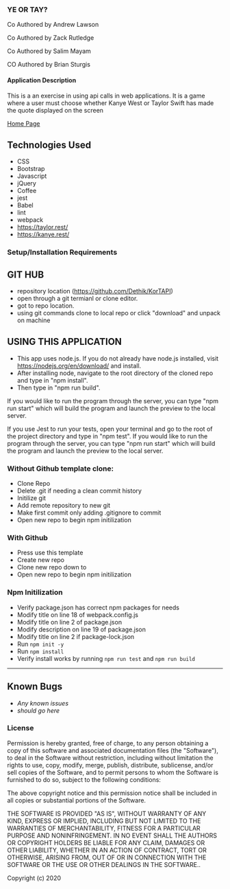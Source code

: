 ### YE OR TAY?


<p align="left"> Co Authored by Andrew Lawson</p>
<p align="left"> Co Authored by Zack Rutledge</p>
<p align="left"> Co Authored by Salim Mayam</p>
<p align="left"> CO Authored by Brian Sturgis</p>

#### Application Description
This is a an exercise in using api calls in web applications.  It is a game where a user must choose whether Kanye West or Taylor Swift has made the quote displayed on the screen

[Home Page](src/index.html)

## Technologies Used
* CSS
* Bootstrap
* Javascript
* jQuery
* Coffee
* jest
* Babel
* lint
* webpack
* https://taylor.rest/
* https://kanye.rest/


### Setup/Installation Requirements
## GIT HUB
- repository location (https://github.com/Dethik/KorTAPI)
- open through a git termianl or clone editor.
- got to repo location.
- using git commands clone to local repo or click "download" and unpack on machine


## USING THIS APPLICATION
- This app uses node.js. If you do not already have node.js installed, visit https://nodejs.org/en/download/ and install.
- After installing node, navigate to the root directory of the cloned repo and type in "npm install".
- Then type in "npm run build".

If you would like to run the program through the server, you can type "npm run start" which will build the program and launch the preview to the local server.

If you use Jest to run your tests, open your terminal and go to the root of the project directory and type in "npm test".
If you would like to run the program through the server, you can type "npm run start" which will build the program and launch the preview to the local server.


### Without Github template clone:
* Clone Repo
* Delete .git if needing a clean commit history
* Initilize git
* Add remote repository to new git
* Make first commit only adding .gitignore to commit
* Open new repo to begin npm initilization

### With Github
* Press use this template
* Create new repo
* Clone new repo down to
* Open new repo to begin npm initilization

### Npm Initilization
* Verify package.json has correct npm packages for needs
* Modify title on line 18 of webpack.config.js
* Modify title on line 2 of package.json
* Modify description on line 19 of package.json
* Modify title on line 2 if package-lock.json
* Run ```npm init -y```
* Run ```npm install```
* Verify install works by running ```npm run test``` and ```npm run build```

* * *
## Known Bugs

* _Any known issues_
* _should go here_

### License

Permission is hereby granted, free of charge, to any person obtaining a copy of this software and associated documentation files (the "Software"), to deal in the Software without restriction, including without limitation the rights to use, copy, modify, merge, publish, distribute, sublicense, and/or sell copies of the Software, and to permit persons to whom the Software is furnished to do so, subject to the following conditions:

The above copyright notice and this permission notice shall be included in all copies or substantial portions of the Software.

THE SOFTWARE IS PROVIDED "AS IS", WITHOUT WARRANTY OF ANY KIND, EXPRESS OR IMPLIED, INCLUDING BUT NOT LIMITED TO THE WARRANTIES OF MERCHANTABILITY, FITNESS FOR A PARTICULAR PURPOSE AND NONINFRINGEMENT. IN NO EVENT SHALL THE AUTHORS OR COPYRIGHT HOLDERS BE LIABLE FOR ANY CLAIM, DAMAGES OR OTHER LIABILITY, WHETHER IN AN ACTION OF CONTRACT, TORT OR OTHERWISE, ARISING FROM, OUT OF OR IN CONNECTION WITH THE SOFTWARE OR THE USE OR OTHER DEALINGS IN THE SOFTWARE..


Copyright (c) 2020
